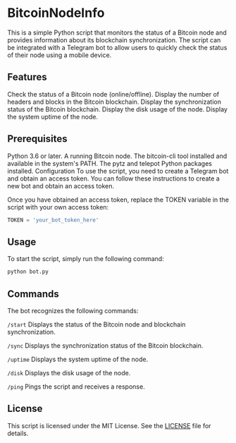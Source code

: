 # BitcoinNodeInfo

This is a simple Python script that monitors the status of a Bitcoin node and provides information about its blockchain synchronization. The script can be integrated with a Telegram bot to allow users to quickly check the status of their node using a mobile device.

## Features
Check the status of a Bitcoin node (online/offline).
Display the number of headers and blocks in the Bitcoin blockchain.
Display the synchronization status of the Bitcoin blockchain.
Display the disk usage of the node.
Display the system uptime of the node.

## Prerequisites
Python 3.6 or later.
A running Bitcoin node.
The bitcoin-cli tool installed and available in the system's PATH.
The pytz and telepot Python packages installed.
Configuration
To use the script, you need to create a Telegram bot and obtain an access token. You can follow these instructions to create a new bot and obtain an access token.

Once you have obtained an access token, replace the TOKEN variable in the script with your own access token:

```python
TOKEN = 'your_bot_token_here'
```
## Usage
To start the script, simply run the following command:

```bash
python bot.py
```

## Commands
The bot recognizes the following commands:

``` /start ``` Displays the status of the Bitcoin node and blockchain synchronization.

``` /sync ``` Displays the synchronization status of the Bitcoin blockchain.

``` /uptime ``` Displays the system uptime of the node.

``` /disk ``` Displays the disk usage of the node.

``` /ping ``` Pings the script and receives a response.

## License
This script is licensed under the MIT License. See the [LICENSE](LICENSE) file for details.

